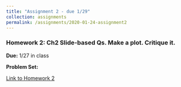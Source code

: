 ```yaml
---
title: "Assignment 2 - due 1/29"
collection: assignments
permalink: /assignments/2020-01-24-assignment2
---
```


### Homework 2: Ch2 Slide-based Qs. Make a plot. Critique it.

**Due:** 1/27 in class

**Problem Set:**

[Link to Homework 2](https://drive.google.com/file/d/0Bze1RelLJCQRdUNoYjRxQWVSTGVjMk9oTWhlUXB4NnhQMjdV/view?usp=sharing)
